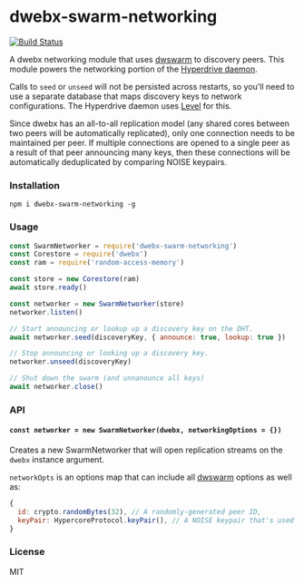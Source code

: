 # dwebx-swarm-networking
[![Build Status](https://travis-ci.com/andrewosh/dwebx-swarm-networking.svg?branch=master)](https://travis-ci.com/andrewosh/dwebx-swarm-networking)

A dwebx networking module that uses [dwswarm](https://github.com/dwswarm/network) to discovery peers. This module powers the networking portion of the [Hyperdrive daemon](https://github.com/andrewosh/dwebfs-daemon).

Calls to `seed` or `unseed` will not be persisted across restarts, so you'll need to use a separate database that maps discovery keys to network configurations. The Hyperdrive daemon uses [Level](https://github.com/level/level) for this.

Since dwebx has an all-to-all replication model (any shared cores between two peers will be automatically replicated), only one connection needs to be maintained per peer. If multiple connections are opened to a single peer as a result of that peer announcing many keys, then these connections will be automatically deduplicated by comparing NOISE keypairs.

### Installation
```
npm i dwebx-swarm-networking -g
```

### Usage
```js
const SwarmNetworker = require('dwebx-swarm-networking')
const Corestore = require('dwebx')
const ram = require('random-access-memory')

const store = new Corestore(ram)
await store.ready()

const networker = new SwarmNetworker(store)
networker.listen()

// Start announcing or lookup up a discovery key on the DHT.
await networker.seed(discoveryKey, { announce: true, lookup: true })

// Stop announcing or looking up a discovery key.
networker.unseed(discoveryKey)

// Shut down the swarm (and unnanounce all keys)
await networker.close()
```

### API

#### `const networker = new SwarmNetworker(dwebx, networkingOptions = {})`
Creates a new SwarmNetworker that will open replication streams on the `dwebx` instance argument.

`networkOpts` is an options map that can include all [dwswarm](https://github.com/dwswarm/dwswarm) options as well as:
```js
{
  id: crypto.randomBytes(32), // A randomly-generated peer ID,
  keyPair: HypercoreProtocol.keyPair(), // A NOISE keypair that's used across all connections.
}
```

### License
MIT

